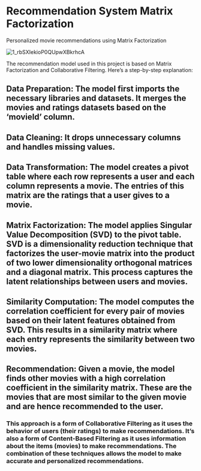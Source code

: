 # Recommendation System  Matrix Factorization
 Personalized movie recommendations using Matrix Factorization

 
![1_rbSXIekioP0QUpwXBkrhcA](https://github.com/rbhardwaj2186/Recommendation-System--Matrix-Factorization/assets/143745073/60f1c9fc-bf64-4928-b0d8-083300d591e5)

The recommendation model used in this project is based on Matrix Factorization and Collaborative Filtering. Here’s a step-by-step explanation:

## Data Preparation: The model first imports the necessary libraries and datasets. It merges the movies and ratings datasets based on the ‘movieId’ column.

## Data Cleaning: It drops unnecessary columns and handles missing values.

## Data Transformation: The model creates a pivot table where each row represents a user and each column represents a movie. The entries of this matrix are the ratings that a user gives to a movie.

## Matrix Factorization: The model applies Singular Value Decomposition (SVD) to the pivot table. SVD is a dimensionality reduction technique that factorizes the user-movie matrix into the product of two lower dimensionality orthogonal matrices and a diagonal matrix. This process captures the latent relationships between users and movies.

## Similarity Computation: The model computes the correlation coefficient for every pair of movies based on their latent features obtained from SVD. This results in a similarity matrix where each entry represents the similarity between two movies.

## Recommendation: Given a movie, the model finds other movies with a high correlation coefficient in the similarity matrix. These are the movies that are most similar to the given movie and are hence recommended to the user.

### This approach is a form of Collaborative Filtering as it uses the behavior of users (their ratings) to make recommendations. It’s also a form of Content-Based Filtering as it uses information about the items (movies) to make recommendations. The combination of these techniques allows the model to make accurate and personalized recommendations.
